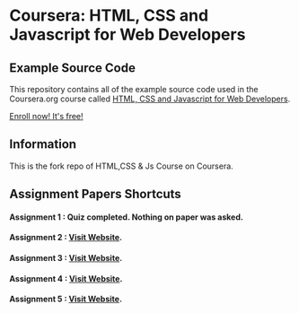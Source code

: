 # Coursera: HTML, CSS and Javascript for Web Developers
## Example Source Code
This repository contains all of the example source code used in the Coursera.org course called
[HTML, CSS and Javascript for Web Developers](https://www.coursera.org/learn/html-css-javascript-for-web-developers).

[Enroll now! It's free!](https://www.coursera.org/learn/html-css-javascript-for-web-developers)


## Information
This is the fork repo of HTML,CSS & Js Course on Coursera.
 
## Assignment Papers Shortcuts

#### Assignment 1 : Quiz completed. Nothing on paper was asked. 
#### Assignment 2 : [Visit Website](https://siralp.github.io/Fullstack-Course-HTML-CSS-JS/assignment-solutions/assignment-2-solution/). 
#### Assignment 3 : [Visit Website](https://siralp.github.io/Fullstack-Course-HTML-CSS-JS/assignment-solutions/assignment-3-solution/).
#### Assignment 4 : [Visit Website](https://siralp.github.io/Fullstack-Course-HTML-CSS-JS/assignment-solutions/assignment-4-solution/).
#### Assignment 5 : [Visit Website](https://siralp.github.io/Fullstack-Course-HTML-CSS-JS/assignment-solutions/assignment-5-solution/).
